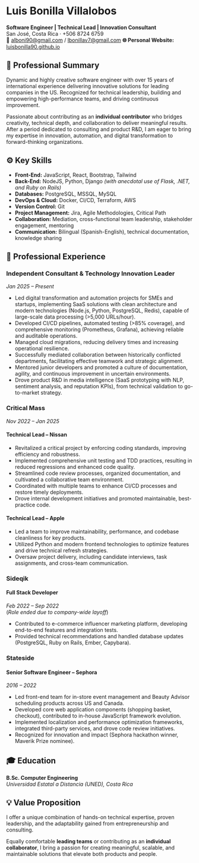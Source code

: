 # Luis Bonilla Villalobos

**Software Engineer | Technical Lead | Innovation Consultant**  
San José, Costa Rica · +506 8724 6759  
📧 alboni90@gmail.com / lbonillav7@gmail.com
**🌐 Personal Website:** [luisbonilla90.github.io](https://luisbonilla90.github.io/)

## 🧭 Professional Summary

Dynamic and highly creative software engineer with over 15 years of international experience delivering innovative solutions for leading companies in the US. Recognized for technical leadership, building and empowering high-performance teams, and driving continuous improvement.

Passionate about contributing as an **individual contributor** who bridges creativity, technical depth, and collaboration to deliver meaningful results. After a period dedicated to consulting and product R&D, I am eager to bring my expertise in innovation, automation, and digital transformation to forward-thinking organizations.

## ⚙️ Key Skills

- **Front-End:** JavaScript, React, Bootstrap, Tailwind
- **Back-End:** NodeJS, Python, Django _(with anecdotal use of Flask, .NET, and Ruby on Rails)_
- **Databases:** PostgreSQL, MSSQL, MySQL
- **DevOps & Cloud:** Docker, CI/CD, Terraform, AWS
- **Version Control:** Git
- **Project Management:** Jira, Agile Methodologies, Critical Path
- **Collaboration:** Mediation, cross-functional team leadership, stakeholder engagement, mentoring
- **Communication:** Bilingual (Spanish-English), technical documentation, knowledge sharing

## 💼 Professional Experience

### **Independent Consultant & Technology Innovation Leader**

_Jan 2025 – Present_

- Led digital transformation and automation projects for SMEs and startups, implementing SaaS solutions with clean architecture and modern technologies (Node.js, Python, PostgreSQL, Redis), capable of large-scale data processing (>5,000 URLs/hour).
- Developed CI/CD pipelines, automated testing (>85% coverage), and comprehensive monitoring (Prometheus, Grafana), achieving reliable and auditable operations.
- Managed cloud migrations, reducing delivery times and increasing operational resilience.
- Successfully mediated collaboration between historically conflicted departments, facilitating effective teamwork and strategic alignment.
- Mentored junior developers and promoted a culture of documentation, agility, and continuous improvement in uncertain environments.
- Drove product R&D in media intelligence (SaaS prototyping with NLP, sentiment analysis, and reputation KPIs), from technical validation to go-to-market strategy.

### **Critical Mass**

_Nov 2022 – Jan 2025_

#### **Technical Lead – Nissan**

- Revitalized a critical project by enforcing coding standards, improving efficiency and robustness.
- Implemented comprehensive unit testing and TDD practices, resulting in reduced regressions and enhanced code quality.
- Streamlined code review processes, organized documentation, and cultivated a collaborative team environment.
- Coordinated with multiple teams to enhance CI/CD processes and restore timely deployments.
- Drove internal development initiatives and promoted maintainable, best-practice code.

#### **Technical Lead – Apple**

- Led a team to improve maintainability, performance, and codebase cleanliness for key products.
- Utilized Python and modern frontend technologies to optimize features and drive technical refresh strategies.
- Oversaw project delivery, including candidate interviews, task assignments, and cross-team communication.

### **Sideqik**

#### **Full Stack Developer**

_Feb 2022 – Sep 2022_  
(_Role ended due to company-wide layoff_)

- Contributed to e-commerce influencer marketing platform, developing end-to-end features and integration tests.
- Provided technical recommendations and handled database updates (PostgreSQL, Ruby on Rails, Ember, Capybara).

### **Stateside**

#### **Senior Software Engineer – Sephora**

_2016 – 2022_

- Led front-end team for in-store event management and Beauty Advisor scheduling products across US and Canada.
- Developed core web application components (shopping basket, checkout), contributed to in-house JavaScript framework evolution.
- Implemented localization and performance optimization frameworks, integrated third-party services, and drove code review initiatives.
- Recognized for innovation and impact (Sephora hackathon winner, Maverik Prize nominee).

## 🎓 Education

**B.Sc. Computer Engineering**  
_Universidad Estatal a Distancia (UNED), Costa Rica_

## 💡 Value Proposition

I offer a unique combination of hands-on technical expertise, proven leadership, and the adaptability gained from entrepreneurship and consulting.

Equally comfortable **leading teams** or contributing as an **individual collaborator**, I bring a passion for creating meaningful, scalable, and maintainable solutions that elevate both products and people.
